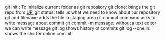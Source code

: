 git init : To initialize current folder as git repository
git clone: brings the git repo from <UR:>
git status: tells us what we need to know about our repository
git add filename adds the file to staging area
git commit command asks to write message about commit
git commit -m message: without a text editor we can write message
git log shows history of commits
git log --onelin: shows the shorter online commit
